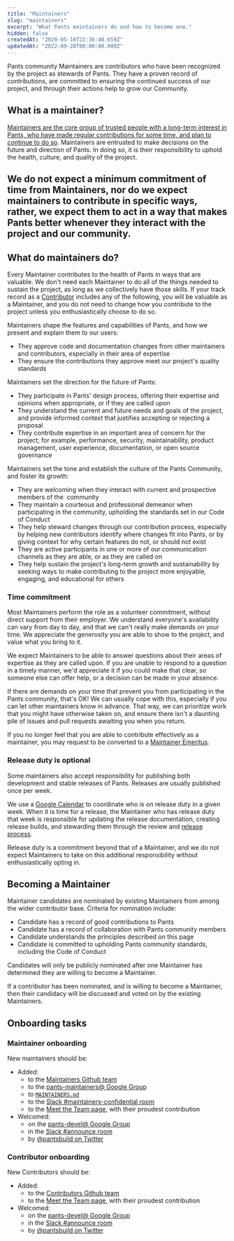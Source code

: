 ```yaml
---
title: "Maintainers"
slug: "maintainers"
excerpt: "What Pants maintainers do and how to become one."
hidden: false
createdAt: "2020-05-16T22:36:48.659Z"
updatedAt: "2022-09-28T00:00:00.000Z"
---
```

Pants community Maintainers are contributors who have been recognized by the project as stewards of Pants. They have a proven record of contributions, are committed to ensuring the continued success of our project, and through their actions help to grow our Community.

What is a maintainer?
---------------------

[Maintainers are the core group of trusted people with a long-term interest in Pants, who have made regular contributions for some time, and plan to continue to do so](doc:the-pants-community#maintainers). Maintainers are entrusted to make decisions on the future and direction of Pants. In doing so, it is their responsibility to uphold the health, culture, and quality of the project.

We do not expect a minimum commitment of time from Maintainers, nor do we expect maintainers to contribute in specific ways, rather, we expect them to act in a way that makes Pants better whenever they interact with the project and our community.
------------------------------------------------------------------------------------------------------------------------------------------------------------------------------------------------------------------------------------------------------

What do maintainers do?
-----------------------

Every Maintainer contributes to the health of Pants in ways that are valuable. We don't need each Maintainer to do all of the things needed to sustain the project, as long as we collectively have those skills. If your track record as a [Contributor](doc:the-pants-community#contributors) includes any of the following, you will be valuable as a Maintainer, and you do not need to change how you contribute to the project unless you enthusiastically choose to do so.

Maintainers shape the features and capabilities of Pants, and how we present and explain them to our users:

-   They approve code and documentation changes from other maintainers and contributors, especially in their area of expertise
-   They ensure the contributions they approve meet our project's quality standards

Maintainers set the direction for the future of Pants:

-   They participate in Pants' design process, offering their expertise and opinions when appropriate, or if they are called upon
-   They understand the current and future needs and goals of the project, and provide informed context that justifies accepting or rejecting a proposal
-   They contribute expertise in an important area of concern for the project; for example, performance, security, maintainability, product management, user experience, documentation, or open source governance

Maintainers set the tone and establish the culture of the Pants Community, and foster its growth:

-   They are welcoming when they interact with current and prospective members of the  community
-   They maintain a courteous and professional demeanor when participating in the community, upholding the standards set in our Code of Conduct
-   They help steward changes through our contribution process, especially by helping new contributors identify where changes fit into Pants, or by giving context for why certain features do not, or should not exist
-   They are active participants in one or more of our communication channels as they are able, or as they are called on
-   They help sustain the project's long-term growth and sustainability by seeking ways to make contributing to the project more enjoyable, engaging, and educational for others


### Time commitment

Most Maintainers perform the role as a volunteer commitment, without direct support from their employer. We understand everyone's availability can vary from day to day, and that we can't really make demands on your time. We appreciate the generosity you are able to show to the project, and value what you bring to it.

We expect Maintainers to be able to answer questions about their areas of expertise as they are called upon. If you are unable to respond to a question in a timely manner, we'd appreciate it if you could make that clear, so someone else can offer help, or a decision can be made in your absence.

If there are demands on your time that prevent you from participating in the Pants community, that's OK! We can usually cope with this, especially if you can let other maintainers know in advance. That way, we can prioritize work that you might have otherwise taken on, and ensure there isn't a daunting pile of issues and pull requests awaiting you when you return.

If you no longer feel that you are able to contribute effectively as a maintainer, you may request to be converted to a [Maintainer Emeritus](doc:the-pants-community#former-team-members).


### Release duty is optional

Some maintainers also accept responsibility for publishing both development and stable releases of Pants. Releases are usually published once per week.

We use a [Google Calendar](https://calendar.google.com/calendar/b/0/embed?src=hvd8qnf6fnp5klnk7u46q1noeo@group.calendar.google.com&ctz=America/Los_Angeles) to coordinate who is on release duty in a given week. When it is time for a release, the Maintainer who has release duty that week is responsible for updating the release documentation, creating release builds, and stewarding them through the review and [release process](doc:release-process).

Release duty is a commitment beyond that of a Maintainer, and we do not expect Maintainers to take on this additional responsibility without enthusiastically opting in.


Becoming a Maintainer
---------------------

Maintainer candidates are nominated by existing Maintainers from among the wider contributor base. Criteria for nomination include:

-   Candidate has a record of good contributions to Pants
-   Candidate has a record of collaboration with Pants community members
-   Candidate understands the principles described on this page
-   Candidate is committed to upholding Pants community standards, including the Code of Conduct

Candidates will only be publicly nominated after one Maintainer has determined they are willing to become a Maintainer. 

If a contributor has been nominated, and is willing to become a Maintainer, then their candidacy will be discussed and voted on by the existing Maintainers.



Onboarding tasks
----------------

### Maintainer onboarding

New maintainers should be:

- Added:
  - to the [Maintainers Github team](https://github.com/orgs/pantsbuild/teams/maintainers)
  - to the [pants-maintainers@ Google Group](https://groups.google.com/g/pants-maintainers)
  - to [`MAINTAINERS.md`](https://github.com/pantsbuild/pants/blob/main/MAINTAINERS.md)
  - to the [Slack #maintainers-confidential room](doc:getting-help#slack)
  - to the [Meet the Team page](doc:team), with their proudest contribution
- Welcomed:
  - on the [pants-devel@ Google Group](https://groups.google.com/g/pants-devel)
  - in the [Slack #announce room](doc:getting-help#slack)
  - by [@pantsbuild on Twitter](https://twitter.com/pantsbuild)


### Contributor onboarding

New Contributors should be:

- Added:
  - to the [Contributors Github team](https://github.com/orgs/pantsbuild/teams/contributors)
  - to the [Meet the Team page](doc:team), with their proudest contribution
- Welcomed:
  - on the [pants-devel@ Google Group](https://groups.google.com/g/pants-devel)
  - in the [Slack #announce room](doc:getting-help#slack)
  - by [@pantsbuild on Twitter](https://twitter.com/pantsbuild)
